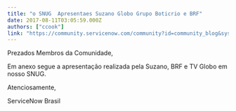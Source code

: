 ```yaml
---
title: "o SNUG  Apresentaes Suzano Globo Grupo Boticrio e BRF"
date: 2017-08-11T03:05:59.000Z
authors: ["ccook"]
link: "https://community.servicenow.com/community?id=community_blog&sys_id=595d6629dbd0dbc01dcaf3231f96192b"
---
```

<p>Prezados Membros da Comunidade,</p><p></p><p>Em anexo segue a apresentação realizada pela Suzano, BRF e TV Globo em nosso SNUG.</p><p></p><p></p><p>Atenciosamente,</p><p></p><p>ServiceNow Brasil</p>